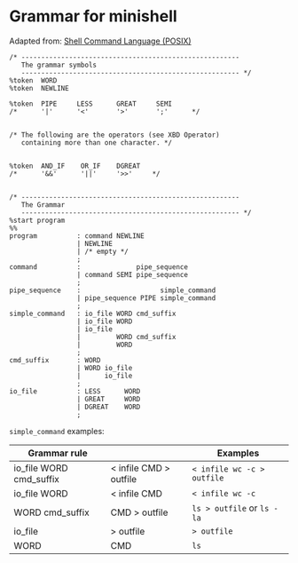# Grammar for minishell

Adapted from: [Shell Command Language (POSIX)](https://pubs.opengroup.org/onlinepubs/9699919799.2018edition/utilities/V3_chap02.html#tag_18_10)

```
/* -------------------------------------------------------
   The grammar symbols
   ------------------------------------------------------- */
%token  WORD
%token  NEWLINE

%token  PIPE     LESS      GREAT     SEMI
/*      '|'      '<'       '>'       ';'      */


/* The following are the operators (see XBD Operator)
   containing more than one character. */


%token  AND_IF    OR_IF    DGREAT
/*      '&&'      '||'     '>>'     */


/* -------------------------------------------------------
   The Grammar
   ------------------------------------------------------- */
%start program
%%
program          : command NEWLINE
                 | NEWLINE
                 | /* empty */
                 ;
command          :              pipe_sequence
                 | command SEMI pipe_sequence
                 ;
pipe_sequence    :                    simple_command
                 | pipe_sequence PIPE simple_command
                 ;
simple_command   : io_file WORD cmd_suffix
                 | io_file WORD
                 | io_file
                 |         WORD cmd_suffix
                 |         WORD
                 ;
cmd_suffix       : WORD
                 | WORD io_file
                 |      io_file
                 ;
io_file          : LESS      WORD
                 | GREAT     WORD
                 | DGREAT    WORD
                 ;
```

`simple_command` examples:

| Grammar rule            |                        | Examples                   |
| ----------------------- | ---------------------- | -------------------------- |
| io_file WORD cmd_suffix | < infile CMD > outfile | `< infile wc -c > outfile` |
| io_file WORD            | < infile CMD           | `< infile wc -c`           |
| WORD cmd_suffix         | CMD > outfile          | `ls > outfile` or `ls -la` |
| io_file                 | > outfile              | `> outfile`                |
| WORD                    | CMD                    | `ls`                       |
